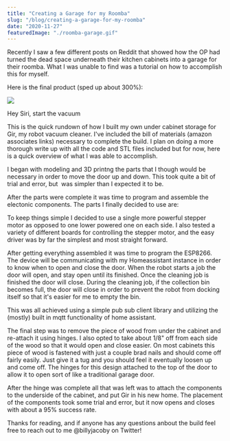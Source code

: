 ```yaml
---
title: "Creating a Garage for my Roomba"
slug: "/blog/creating-a-garage-for-my-roomba"
date: "2020-11-27"
featuredImage: "./roomba-garage.gif"
---
```


Recently I saw a few different posts on Reddit that showed how the OP had turned the dead space underneath their kitchen cabinets into a garage for their roomba. What I was unable to find was a tutorial on how to accomplish this for myself. 

Here is the final product (sped up about 300%):

![](http://billyjacoby.com/wp-content/uploads/2021/06/girStart-1.gif)

Hey Siri, start the vacuum

This is the quick rundown of how I built my own under cabinet storage for Gir, my robot vacuum cleaner. I've included the bill of materials (amazon associates links) necessary to complete the build. I plan on doing a more thorough write up with all the code and STL files included but for now, here is a quick overview of what I was able to accomplish.

I began with modeling and 3D printng the parts that I though would be necessary in order to move the door up and down. This took quite a bit of trial and error, but  was simpler than I expected it to be.

After the parts were complete it was time to program and assemble the electonic components. The parts I finally decided to use are:

To keep things simple I decided to use a single more powerful stepper motor as opposed to one lower powered one on each side. I also tested a variety of different boards for controlling the stepper motor, and the easy driver was by far the simplest and most straight forward. 

After getting everything assembled it was time to program the ESP8266. The device will be communicating with my Homeassistant instance in order to know when to open and close the door. When the robot starts a job the door will open, and stay open until its finished. Once the cleaning job is finished the door will close. During the cleaning job, if the collection bin becomes full, the door will close in order to prevent the robot from docking itself so that it's easier for me to empty the bin.

This was all achieved using a simple pub sub client library and utilizing the (mostly) built in mqtt functionality of home assistant.

The final step was to remove the piece of wood from under the cabinet and re-attach it using hinges. I also opted to take about 1/8" off from each side of the wood so that it would open and close easier. On most cabinets this piece of wood is fastened with just a couple brad nails and should come off fairly easily. Just give it a tug and you should feel it eventually loosen up and come off. The hinges for this design attached to the top of the door to allow it to open sort of like a traditional garage door.

After the hinge was complete all that was left was to attach the components to the underside of the cabinet, and put Gir in his new home. The placement of the components took some trial and error, but it now opens and closes with about a 95% success rate.

Thanks for reading, and if anyone has any questions anbout the build feel free to reach out to me @billyjacoby on Twitter!